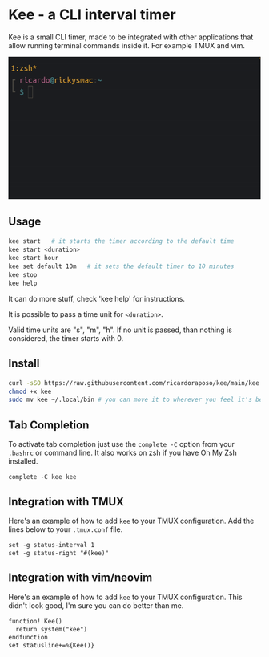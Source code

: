 # Kee - a CLI interval timer

Kee is a small CLI timer, made to be integrated with other applications that allow running
terminal commands inside it. For example TMUX and vim.

![](./images/keegif.gif)

## Usage

```sh
kee start   # it starts the timer according to the default time
kee start <duration>
kee start hour
kee set default 10m   # it sets the default timer to 10 minutes
kee stop
kee help
```

It can do more stuff, check 'kee help' for instructions.

It is possible to pass a time unit for `<duration>`.

Valid time units are "s", "m", "h".
If no unit is passed, than nothing is considered, the timer starts with 0.

## Install

```sh
curl -sSO https://raw.githubusercontent.com/ricardoraposo/kee/main/kee
chmod +x kee
sudo mv kee ~/.local/bin # you can move it to wherever you feel it's best for you, as long as it's on your PATH
```

## Tab Completion

To activate tab completion just use the `complete -C` option from your
`.bashrc` or command line.
It also works on zsh if you have Oh My Zsh installed.

```
complete -C kee kee
```

## Integration with TMUX

Here's an example of how to add `kee` to your TMUX configuration.
Add the lines below to your `.tmux.conf` file.

```tmux
set -g status-interval 1
set -g status-right "#(kee)"
```

## Integration with vim/neovim

Here's an example of how to add `kee` to your TMUX configuration.
This didn't look good, I'm sure you can do better than me.

```vim
function! Kee()
  return system("kee")
endfunction
set statusline+=%{Kee()}
```
